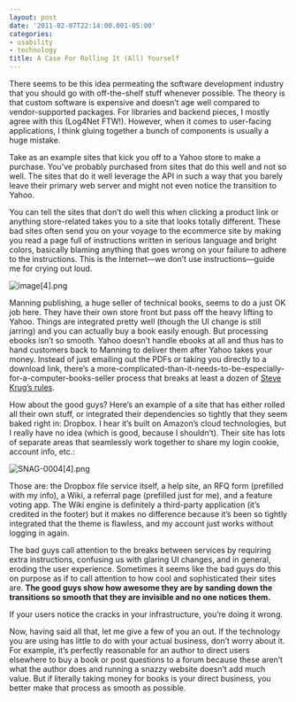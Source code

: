 ```yaml
---
layout: post
date: '2011-02-07T22:14:00.001-05:00'
categories:
- usability
- technology
title: A Case For Rolling It (All) Yourself
---
```



There seems to be this idea permeating the software development industry that you should go with off-the-shelf stuff whenever possible. The theory is that custom software is expensive and doesn’t age well compared to vendor-supported packages. For libraries and backend pieces, I mostly agree with this (Log4Net FTW!). However, when it comes to user-facing applications, I think gluing together a bunch of components is usually a huge mistake.

Take as an example sites that kick you off to a Yahoo store to make a purchase. You’ve probably purchased from sites that do this well and not so well. The sites that do it well leverage the API in such a way that you barely leave their primary web server and might not even notice the transition to Yahoo. 

You can tell the sites that don’t do well this when clicking a product link or anything store-related takes you to a site that looks totally different. These bad sites often send you on your voyage to the ecommerce site by making you read a page full of instructions written in serious language and bright colors, basically blaming anything that goes wrong on your failure to adhere to the instructions. This is the Internet—we don’t use instructions—guide me for crying out loud.

![image[4].png](/assets/2011/image[4].png)

Manning publishing, a huge seller of technical books, seems to do a just OK job here. They have their own store front but pass off the heavy lifting to Yahoo. Things are integrated pretty well (though the UI change is still jarring) and you can actually buy a book easily enough. But processing ebooks isn’t so smooth. Yahoo doesn’t handle ebooks at all and thus has to hand customers back to Manning to deliver them after Yahoo takes your money. Instead of just emailing out the PDFs or taking you directly to a download link, there’s a more-complicated-than-it-needs-to-be-especially-for-a-computer-books-seller process that breaks at least a dozen of [Steve Krug’s rules](http://www.amazon.com/Dont-Make-Me-Think-Usability/dp/0321344758").

How about the good guys? Here’s an example of a site that has either rolled all their own stuff, or integrated their dependencies so tightly that they seem baked right in: Dropbox. I hear it’s built on Amazon’s cloud technologies, but I really have no idea (which is good, because I shouldn’t). Their site has lots of separate areas that seamlessly work together to share my login cookie, account info, etc.:  

![SNAG-0004[4].png](/assets/2011/SNAG-0004[4].png)</a>

Those are: the Dropbox file service itself, a help site, an RFQ form (prefilled with my info), a Wiki, a referral page (prefilled just for me), and a feature voting app. The Wiki engine is definitely a third-party application (it’s credited in the footer) but it makes no difference because it’s been so tightly integrated that the theme is flawless, and my account just works without logging in again. 

The bad guys call attention to the breaks between services by requiring extra instructions, confusing us with glaring UI changes, and in general, eroding the user experience. Sometimes it seems like the bad guys do this on purpose as if to call attention to how cool and sophisticated their sites are. **The good guys show how awesome they are by sanding down the transitions so smooth that they are invisible and no one notices them.** 

If your users notice the cracks in your infrastructure, you’re doing it wrong.

Now, having said all that, let me give a few of you an out. If the technology you are using has little to do with your actual business, don’t worry about it. For example, it’s perfectly reasonable for an author to direct users elsewhere to buy a book or post questions to a forum because these aren’t what the author does and running a snazzy website doesn’t add much value. But if literally taking money for books is your direct business, you better make that process as smooth as possible.